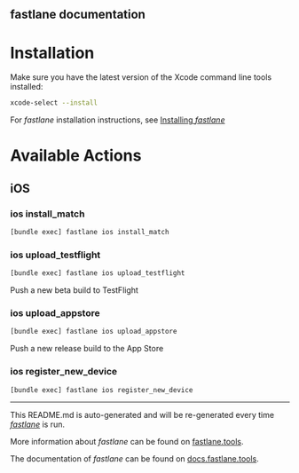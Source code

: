 fastlane documentation
----

# Installation

Make sure you have the latest version of the Xcode command line tools installed:

```sh
xcode-select --install
```

For _fastlane_ installation instructions, see [Installing _fastlane_](https://docs.fastlane.tools/#installing-fastlane)

# Available Actions

## iOS

### ios install_match

```sh
[bundle exec] fastlane ios install_match
```



### ios upload_testflight

```sh
[bundle exec] fastlane ios upload_testflight
```

Push a new beta build to TestFlight

### ios upload_appstore

```sh
[bundle exec] fastlane ios upload_appstore
```

Push a new release build to the App Store

### ios register_new_device

```sh
[bundle exec] fastlane ios register_new_device
```



----

This README.md is auto-generated and will be re-generated every time [_fastlane_](https://fastlane.tools) is run.

More information about _fastlane_ can be found on [fastlane.tools](https://fastlane.tools).

The documentation of _fastlane_ can be found on [docs.fastlane.tools](https://docs.fastlane.tools).
